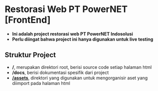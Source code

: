 # Restorasi Web PT PowerNET [FrontEnd]

- **Ini adalah  project restorasi web PT PowerNET Indosolusi**
- **Perlu diingat bahwa project ini hanya digunakan untuk live testing**

## Struktur Project

- **/**, merupakan direktori root, berisi source code setiap halaman html
- **/docs**, berisi dokumentasi spesifik dari project 
- **[/assets](docs/ASSETS.md)**, direktori yang digunakan untuk mengorganisir aset yang diimport pada halaman html


